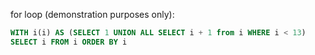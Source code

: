 for loop (demonstration purposes only):
```sql
WITH i(i) AS (SELECT 1 UNION ALL SELECT i + 1 from i WHERE i < 13)
SELECT i FROM i ORDER BY i
```
